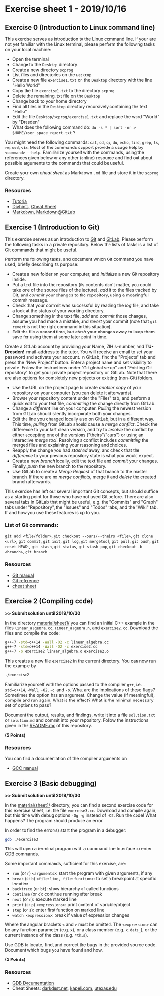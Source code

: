 # Exercise sheet 1 - 2019/10/16

## Exercise 0 (Introduction to Linux command line)
This exercise serves as introduction to the Linux command line. If your are not yet familiar with
the Linux terminal, please perform the following tasks on your local machine:
- Open the terminal
- Change to the `Desktop` directory
- Create a new directory `scprog`
- List files and directories on the `Desktop`
- Create a new file `exercise1.txt` on the `Desktop` directory with the line "Hello World"
- Copy the file `exercise1.txt` to the directory `scprog`
- Delete the remaining .txt file on the `Desktop`
- Change back to your home directory
- Find all files in the `Desktop` directory recursively containing the text "Hello"
- Edit the file `Desktop/scprog/exercise1.txt` and replace the word "World" by "Dresden"
- What does the following command do: `du -s * | sort -nr > $HOME/user_space_report.txt` ?

You might need the following commands: `cat`, `cd`, `cp`, `du`, `echo`, `find`, `grep`, `ls`, `rm`, `sed`, `vim`.
Most of the commands support provide a usage help by `<command> --help`. Familiarize yourself with
the commands, using the references given below or any other (online) resource and find out about possible arguments to the
commands that could be useful.

Create your own *cheat sheet* as Markdown `.md` file and store it in the `scprog` directory.

### Resources
- [Tutorial](https://tutorials.ubuntu.com/tutorial/command-line-for-beginners)
- [Divhints](https://devhints.io/), [Cheat Sheet](https://appletree.or.kr/quick_reference_cards/Unix-Linux/Linux%20Command%20Line%20Cheat%20Sheet.pdf)
- [Markdown](https://daringfireball.net/projects/markdown/), [Markdown@GitLab](https://docs.gitlab.com/ee/user/markdown.html)


## Exercise 1 (Introduction to Git)
This exercise serves as an introduction to [Git](https://www.git-scm.com/) and [GitLab](https://gitlab.mn.tu-dresden.de).
Please perform the following tasks in a private repository. Below the lists of tasks is a list of
Git commands that might be useful.

Perform the following tasks, and document which Git command you have used, briefly describing
its purpose:
- Create a new folder on your computer, and *initialize* a new Git repository inside.
- Put a text file into the repository (its contents don't matter, you could take one of the source
  files of the lecture), *add* it to the files tracked by Git, and *commit* your changes to the repository,
  using a meaningful commit message.
- Check that your commit was successful by reading the *log* file, and take a look at the status of
  your working directory.
- Change something in the text file, *add* and *commit* those changes, assume you had made a mistake,
  and *revert* your commit (note that `git revert` is not the right command in this situation).
- Edit the file a second time, but *stash* your changes away to keep them save for using them at
  some later point in time.

Create a GitLab account by providing your Name, ZIH s-number, and **TU-Dresden!** email-address to the tutor.
You will receive an email to set your password and activate your account.
In GitLab, find the "Projects" tab and press the "New Project" button. Enter a project name and set visibility to
private. Follow the instructions under "Git global setup" and "Existing Git repository" to get your
private project repository on GitLab. Note that there are also options for completely new projects or
existing (non-Git) folders.

- Use the URL on the project page to create *another copy* of your repository on your computer
  (you can delete it afterwards).
- Browse your repository content under the "Files" tab, and perform a quick edit to your text file,
  *committing* the change directly from GitLab.
- Change a *different* line on your computer. *Pulling* the newest version from GitLab should silently
  incorporate both your changes.
- Edit the line you changed locally also on GitLab, but in a different way. This time, *pulling* from
  GitLab should cause a *merge conflict*. Check the difference to your last clean version, and try to
  *resolve* the conflict by either accepting one of the versions ("theirs"/"ours") or using an interactive
  *merge tool*. Resolving a conflict includes *committing* the merged files and explaining your
  reasoning and choices.
- Reapply the change you had *stashed* away, and check that the *difference* to your previous repository
  state is what you would expect.
- Create a new *branch* locally, edit the text file and *commit* your changes. Finally, *push* the new branch
  to the repository.
- Use GitLab to create a *Merge Request* of that branch to the master branch. If there are no *merge conflicts*,
  merge it and *delete* the created branch afterwards.

This exercise has left out several important Git concepts, but should suffice as a starting point for
those who have not used Git before. There are also several tabs in
GitLab that might be useful, e.g. the "Commits" and "Graph" tabs under "Repository", the "Issues"
and "Todos" tabs, and the "Wiki" tab. If and how you use these features is up to you.

### List of Git commands:
`git add <file/folder>`, `git checkout --ours/--theirs <file>`, `git clone <url>`,
`git commit`, `git init`, `git log`, `git mergetool`, `git pull`, `git push`, `git reset HEAD~`,
`git stash`, `git status`, `git stash pop`, `git checkout -b <branch>`, `git branch`

### Resources
- [Git manual](https://www.git-scm.com/book/en/v2)
- [Git reference](https://www.git-scm.com/docs)
- [cheat sheet](https://github.github.com/training-kit/downloads/github-git-cheat-sheet.pdf)

## Exercise 2 (Compiling code)
**>> Submit solution until 2019/10/30**

In the directory [material/sheet1/](/exercises/material/sheet1) you can find
an initial C++ example in the files `linear_algebra.cc`, `linear_algebra.h`, and `exercise2.cc`. Download the files and compile the code:

```bash
g++-7 -std=c++14 -Wall -O2 -c linear_algebra.cc
g++-7 -std=c++14 -Wall -O2 -c exercise2.cc
g++-7 -o exercise2 linear_algebra.o exercise2.o
```

This creates a new file `exercise2` in the current directory. You can now run the example by

```bash
./exercise2
```

Familiarize yourself with the options passed to the compiler `g++`, i.e. `-std=c++14`, `-Wall`, `-O2`, `-c`, and `-o`. What are
the implications of these flags? Sometimes the option has an argument. Change the value (if meaningful), compile and run again.
What is the effect? What is the minimal necessary set of options to pass?

Document the output, results, and findings, write it into a file `solution.txt` or `solution.md` and commit into your repository. Follow the
instructions given in the [README.md](/README.md) of this repository.

**(5 Points)**

### Resources
You can find a documentation of the compiler arguments on
- [GCC manual](https://gcc.gnu.org/onlinedocs/gcc-7.2.0/gcc/)


## Exercise 3 (Basic debugging)
**>> Submit solution until 2019/10/30**

In the [material/sheet1/](/exercises/material/sheet1) directory, you can
find a second exercise code for this exercise sheet, i.e. the file `exercise3.cc`.
Download and compile again, but this time with debug options `-Og -g` instead of `-O2`.
Run the code! What happens? The program should produce an error.

In order to find the error(s) start the program in a debugger:

```bash
gdb ./exercise3
```

This will open a terminal program with a command line interface to enter GDB commands.

Some important commands, sufficient for this exercise, are:
- `run`  (or `r`) `<arguments>`: start the program with given arguments, if any
- `break` (or `b`) `<file:line, file:function>`: to set a breakpoint at specific location
- `backtrace` (or `bt`): show hierarchy of called functions
- `continue` (or `c`): continue running after break
- `next` (or `n`): execute marked line
- `print` (or `p`) `<expressions>`: print content of variable/object
- `step` (or `s`): enter first function on marked line
- `watch <expression>`: break if value of expression changes

Where the angular brackets `<` and `>` must be omitted. The `<expression>` can be any function parameter (e.g. `x`),
or a class member (e.g. `x.data_`), or the current instance of the class (e.g. `*this`).

Use GDB to locate, find, and correct the bugs in the provided source code. Document
which bugs you have found and how.

**(5 Points)**

### Resources
- [GDB Documentation](https://www.gnu.org/software/gdb/documentation/)
- Cheat Sheets: [darkdust.net](https://darkdust.net/files/GDB%20Cheat%20Sheet.pdf),
  [kapeli.com](https://kapeli.com/cheat_sheets/GDB.docset/Contents/Resources/Documents/index),
  [utexas.edu](http://users.ece.utexas.edu/~adnan/gdb-refcard.pdf)
